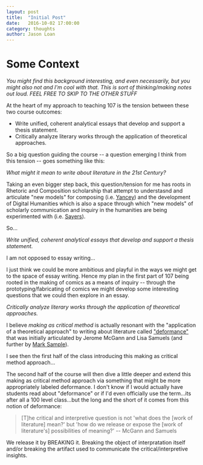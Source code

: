 ```yaml
---
layout: post
title:  "Initial Post" 
date:   2016-10-02 17:00:00
category: thoughts
author: Jason Loan 
---
```


# Some Context

*You might find this background interesting, and even necessarily, but you might also not and I'm cool with that. This is sort of thinking/making notes out loud. FEEL FREE TO SKIP TO THE OTHER STUFF* 

At the heart of my approach to teaching 107 is the tension between these two course outcomes:

* Write unified, coherent analytical essays that develop and support a thesis statement.
* Critically analyze literary works through the application of theoretical approaches.

So a big question guiding the course -- a question emerging I think from this tension -- goes something like this:

*What might it mean to write about literature in the 21st Century?*

Taking an even bigger step back, this question/tension for me has roots in Rhetoric and Composition scholarship that attempt to understasnd and articulate "new models" for composing (i.e. [Yancey](https://www.nwp.org/cs/public/print/resource/2852)) and the development of Digital Humanities which is also a space through which "new models" of scholarly communication and inquiry in the humanities are being experimented with (i.e. [Sayers](http://maker.uvic.ca/creative/)).

So...

*Write unified, coherent analytical essays that develop and support a thesis statement.* 

I am not opposed to essay writing...

I just think we could be more ambitious and playful in the ways we might get to the space of essay writing. Hence my plan in the first part of 107 being rooted in the making of comics as a means of inquiry -- through the prototyping/fabricating of comics we might develop some interesting questions that we could then explore in an essay.

*Critically analyze literary works through the application of theoretical approaches.*

I believe *making as critical method* is actually resonant with the "application of a theoretical approach" to writing about literature called ["deformance"](http://www2.iath.virginia.edu/jjm2f/old/deform.html) that was initially articulated by Jerome McGann and Lisa Samuels (and further by [Mark Sample](https://www.samplereality.com/2012/05/02/notes-towards-a-deformed-humanities/)).

I see then the first half of the class introducing this making as critical method approach...

The second half of the course will then dive a little deeper and extend this making as critical method approach via something that might be more appropriately labeled deformance. I don't know if I would actually have students read about "deformance" or if I'd even officially use the term...its after all a 100 level class...but the long and the short of it comes from this notion of deformance:

> [T]he critical and interpretive question is not 'what does the [work of literature] mean?' but 'how do we release or expose the [work of literature's] possibilities of meaning?' -- McGann and Samuels

We release it by BREAKING it. Breaking the object of interpratation itself and/or breaking the artifact used to communicate the critical/interpretive insights.

